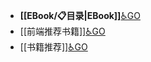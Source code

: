 - **[[EBook/📋目录|EBook]]**[♿GO](https://github.com/FourteenD/Note/blob/main/EBook/📋目录.md)
- [[前端推荐书籍]][♿GO](https://github.com/FourteenD/Note/blob/main/前端推荐书籍.md)
- [[书籍推荐]][♿GO](https://github.com/FourteenD/Note/blob/main/书籍推荐.md)
